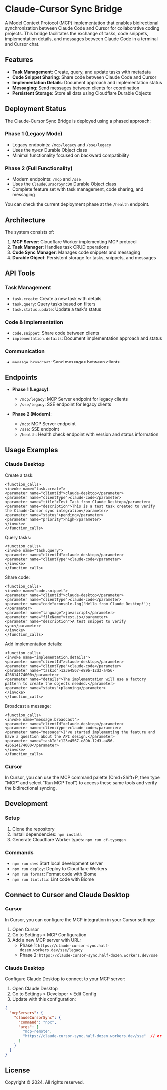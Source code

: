 # Claude-Cursor Sync Bridge

A Model Context Protocol (MCP) implementation that enables bidirectional synchronization between Claude Code and Cursor for collaborative coding projects. This bridge facilitates the exchange of tasks, code snippets, implementation details, and messages between Claude Code in a terminal and Cursor chat.

## Features

- **Task Management**: Create, query, and update tasks with metadata
- **Code Snippet Sharing**: Share code between Claude Code and Cursor
- **Implementation Details**: Document approach and implementation status
- **Messaging**: Send messages between clients for coordination
- **Persistent Storage**: Store all data using Cloudflare Durable Objects

## Deployment Status

The Claude-Cursor Sync Bridge is deployed using a phased approach:

### Phase 1 (Legacy Mode)
- Legacy endpoints: `/mcp/legacy` and `/sse/legacy` 
- Uses the `MyMCP` Durable Object class
- Minimal functionality focused on backward compatibility

### Phase 2 (Full Functionality)
- Modern endpoints: `/mcp` and `/sse`
- Uses the `ClaudeCursorSyncDO` Durable Object class
- Complete feature set with task management, code sharing, and messaging

You can check the current deployment phase at the `/health` endpoint.

## Architecture

The system consists of:

1. **MCP Server**: Cloudflare Worker implementing MCP protocol
2. **Task Manager**: Handles task CRUD operations
3. **Code Sync Manager**: Manages code snippets and messaging
4. **Durable Object**: Persistent storage for tasks, snippets, and messages

## API Tools

### Task Management

- `task.create`: Create a new task with details
- `task.query`: Query tasks based on filters
- `task.status.update`: Update a task's status

### Code & Implementation

- `code.snippet`: Share code between clients
- `implementation.details`: Document implementation approach and status

### Communication

- `message.broadcast`: Send messages between clients

## Endpoints

- **Phase 1 (Legacy)**: 
  - `/mcp/legacy`: MCP Server endpoint for legacy clients
  - `/sse/legacy`: SSE endpoint for legacy clients

- **Phase 2 (Modern)**:
  - `/mcp`: MCP Server endpoint
  - `/sse`: SSE endpoint
  - `/health`: Health check endpoint with version and status information

## Usage Examples

### Claude Desktop

Create a task:
```
<function_calls>
<invoke name="task.create">
<parameter name="clientId">claude-desktop</parameter>
<parameter name="clientType">claude-code</parameter>
<parameter name="title">Test Task from Claude Desktop</parameter>
<parameter name="description">This is a test task created to verify the Claude-Cursor sync integration</parameter>
<parameter name="status">pending</parameter>
<parameter name="priority">high</parameter>
</invoke>
</function_calls>
```

Query tasks:
```
<function_calls>
<invoke name="task.query">
<parameter name="clientId">claude-desktop</parameter>
<parameter name="clientType">claude-code</parameter>
</invoke>
</function_calls>
```

Share code:
```
<function_calls>
<invoke name="code.snippet">
<parameter name="clientId">claude-desktop</parameter>
<parameter name="clientType">claude-code</parameter>
<parameter name="code">console.log('Hello from Claude Desktop!');</parameter>
<parameter name="language">javascript</parameter>
<parameter name="fileName">test.js</parameter>
<parameter name="description">A test snippet to verify sync</parameter>
</invoke>
</function_calls>
```

Add implementation details:
```
<function_calls>
<invoke name="implementation.details">
<parameter name="clientId">claude-desktop</parameter>
<parameter name="clientType">claude-code</parameter>
<parameter name="taskId">123e4567-e89b-12d3-a456-426614174000</parameter>
<parameter name="details">The implementation will use a factory pattern to create the objects needed.</parameter>
<parameter name="status">planning</parameter>
</invoke>
</function_calls>
```

Broadcast a message:
```
<function_calls>
<invoke name="message.broadcast">
<parameter name="clientId">claude-desktop</parameter>
<parameter name="clientType">claude-code</parameter>
<parameter name="message">I've started implementing the feature and have a question about the API design.</parameter>
<parameter name="taskId">123e4567-e89b-12d3-a456-426614174000</parameter>
</invoke>
</function_calls>
```

### Cursor

In Cursor, you can use the MCP command palette (Cmd+Shift+P, then type "MCP" and select "Run MCP Tool") to access these same tools and verify the bidirectional syncing.

## Development

### Setup

1. Clone the repository
2. Install dependencies: `npm install`
3. Generate Cloudflare Worker types: `npm run cf-typegen`

### Commands

- `npm run dev`: Start local development server
- `npm run deploy`: Deploy to Cloudflare Workers
- `npm run format`: Format code with Biome
- `npm run lint:fix`: Lint code with Biome

## Connect to Cursor and Claude Desktop

### Cursor

In Cursor, you can configure the MCP integration in your Cursor settings:

1. Open Cursor
2. Go to Settings > MCP Configuration
3. Add a new MCP server with URL:
   - Phase 1: `https://claude-cursor-sync.half-dozen.workers.dev/sse/legacy`
   - Phase 2: `https://claude-cursor-sync.half-dozen.workers.dev/sse`

### Claude Desktop

Configure Claude Desktop to connect to your MCP server:

1. Open Claude Desktop
2. Go to Settings > Developer > Edit Config
3. Update with this configuration:

```json
{
  "mcpServers": {
    "claudeCursorSync": {
      "command": "npx",
      "args": [
        "mcp-remote",
        "https://claude-cursor-sync.half-dozen.workers.dev/sse"  // or /sse/legacy for Phase 1
      ]
    }
  }
}
```

## License

Copyright © 2024. All rights reserved.